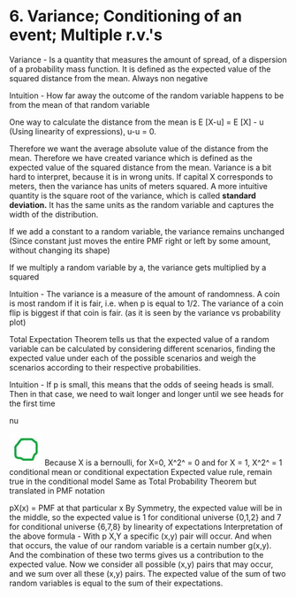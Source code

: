 # 6. Variance; Conditioning of an event; Multiple r.v.'s

Variance - Is a quantity that measures the amount of spread, of a dispersion of a probability mass function. It is defined as the expected value of the squared distance from the mean. Always non negative

Intuition - How far away the outcome of the random variable happens to be from the mean of that random variable

One way to calculate the distance from the mean is E [X-u] = E [X] - u (Using linearity of expressions), u-u = 0.

Therefore we want the average absolute value of the distance from the mean. Therefore we have created variance which is defined as the expected value of the squared distance from the mean.
Variance is a bit hard to interpret, because it is in wrong units. If capital X corresponds to meters, then the variance has units of meters squared. A more intuitive quantity is the square root of the variance, which is called **standard deviation.** It has the same units as the random variable and captures the width of the distribution.

If we add a constant to a random variable, the variance remains unchanged (Since constant just moves the entire PMF right or left by some amount, without changing its shape)

If we multiply a random variable by a, the variance gets multiplied by a squared

Intuition - The variance is a measure of the amount of randomness. A coin is most random if it is fair, i.e. when p is equal to 1/2. The variance of a coin flip is biggest if that coin is fair. (as it is seen by the variance vs probability plot)

Total Expectation Theorem tells us that the expected value of a random variable can be calculated by considering different scenarios, finding the expected value under each of the possible scenarios and weigh the scenarios according to their respective probabilities.

Intuition - If p is small, this means that the odds of seeing heads is small. Then in that case, we need to wait longer and longer until we see heads for the first time

nu

![image](../../../media/Intro-Syllabus_6.-Variance;-Conditioning-of-an-event;-Multiple-r.v.'s-image21.jpg)
Because X is a bernoulli, for X=0, X^2^ = 0 and for X = 1, X^2^ = 1
conditional mean or conditional expectation
Expected value rule, remain true in the conditional model
Same as Total Probability Theorem but translated in PMF notation

pX(x) = PMF at that particular x
By Symmetry, the expected value will be in the middle, so the expected value is 1 for conditional universe {0,1,2} and 7 for conditional universe {6,7,8}
by linearity of expectations
Interpretation of the above formula - With p X,Y a specific (x,y) pair will occur. And when that occurs, the value of our random variable is a certain number g(x,y). And the combination of these two terms gives us a contribution to the expected value. Now we consider all possible (x,y) pairs that may occur, and we sum over all these (x,y) pairs.
The expected value of the sum of two random variables is equal to the sum of their expectations.

